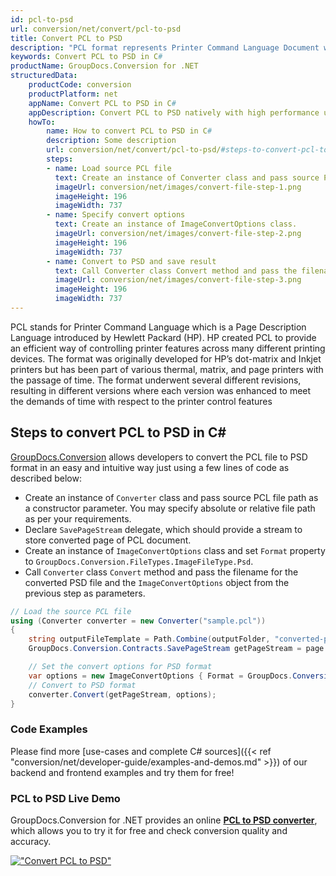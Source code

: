 ```yaml
---
id: pcl-to-psd
url: conversion/net/convert/pcl-to-psd
title: Convert PCL to PSD
description: "PCL format represents Printer Command Language Document with .pcl extension. Learn how to convert PCL to PSD file programmatically in C# language using GroupDocs.Conversion for .NET library."
keywords: Convert PCL to PSD in C#
productName: GroupDocs.Conversion for .NET
structuredData:
    productCode: conversion
    productPlatform: net
    appName: Convert PCL to PSD in C#
    appDescription: Convert PCL to PSD natively with high performance using C# language and server side GroupDocs.Conversion for .NET APIs, without the use of any software like Microsoft or Open Office.
    howTo:
        name: How to convert PCL to PSD in C# 
        description: Some description
        url: conversion/net/convert/pcl-to-psd/#steps-to-convert-pcl-to-psd-in-c
        steps:
        - name: Load source PCL file 
          text: Create an instance of Converter class and pass source PCL file path as a constructor parameter. You may specify absolute or relative file path as per your requirements. 
          imageUrl: conversion/net/images/convert-file-step-1.png
          imageHeight: 196
          imageWidth: 737
        - name: Specify convert options 
          text: Create an instance of ImageConvertOptions class.
          imageUrl: conversion/net/images/convert-file-step-2.png
          imageHeight: 196
          imageWidth: 737
        - name: Convert to PSD and save result 
          text: Call Converter class Convert method and pass the filename for the converted HTML file and the ImageConvertOptions object from the previous step as parameters.
          imageUrl: conversion/net/images/convert-file-step-3.png
          imageHeight: 196
          imageWidth: 737
---
```


PCL stands for Printer Command Language which is a Page Description Language introduced by Hewlett Packard (HP). HP created PCL to provide an efficient way of controlling printer features across many different printing devices. The format was originally developed for HP’s dot-matrix and Inkjet printers but has been part of various thermal, matrix, and page printers with the passage of time. The format underwent several different revisions, resulting in different versions where each version was enhanced to meet the demands of time with respect to the printer control features

## Steps to convert PCL to PSD in C#

[GroupDocs.Conversion](https://products.groupdocs.com/conversion/net) allows developers to convert the PCL file to PSD format in an easy and intuitive way just using a few lines of code as described below:

* Create an instance of `Converter` class and pass source PCL file path as a constructor parameter. You may specify absolute or relative file path as per your requirements. 
* Declare `SavePageStream` delegate, which should provide a stream to store converted page of PCL document.
* Create an instance of `ImageConvertOptions` class and set `Format` property to `GroupDocs.Conversion.FileTypes.ImageFileType.Psd`.
* Call `Converter` class `Convert` method and pass the filename for the converted PSD file and the `ImageConvertOptions` object from the previous step as parameters.

```csharp
// Load the source PCL file
using (Converter converter = new Converter("sample.pcl"))
{
    string outputFileTemplate = Path.Combine(outputFolder, "converted-page-{0}.psd");
    GroupDocs.Conversion.Contracts.SavePageStream getPageStream = page => new FileStream(string.Format(outputFileTemplate, page), FileMode.Create);

    // Set the convert options for PSD format
    var options = new ImageConvertOptions { Format = GroupDocs.Conversion.FileTypes.ImageFileType.Psd };   
    // Convert to PSD format
    converter.Convert(getPageStream, options);
}
```

### Code Examples

Please find more [use-cases and complete C# sources]({{< ref "conversion/net/developer-guide/examples-and-demos.md" >}}) of our backend and frontend examples and try them for free!

### PCL to PSD Live Demo

GroupDocs.Conversion for .NET provides an online [**PCL to PSD converter**](https://products.groupdocs.app/conversion/pcl-to-psd), which allows you to try it for free and check conversion quality and accuracy.

[!["Convert PCL to PSD"](conversion/net/images/convert-to-psd/convert-pcl-to-psd.png)](https://products.groupdocs.app/conversion/pcl-to-psd)